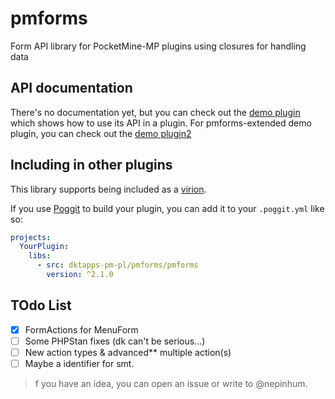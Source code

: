 # pmforms
Form API library for PocketMine-MP plugins using closures for handling data

## API documentation
There's no documentation yet, but you can check out the [demo plugin](https://github.com/dktapps-pm-pl/pmforms-demo) which shows how to use its API in a plugin.
For pmforms-extended demo plugin, you can check out the [demo plugin2](https://github.com/nxpinhum5326/pmforms-extended/demo)

## Including in other plugins
This library supports being included as a [virion](https://github.com/poggit/support/blob/master/virion.md).

If you use [Poggit](https://poggit.pmmp.io) to build your plugin, you can add it to your `.poggit.yml` like so:

```yml
projects:
  YourPlugin:
    libs:
      - src: dktapps-pm-pl/pmforms/pmforms
        version: ^2.1.0
```

## TOdo List
- [x] FormActions for MenuForm
- [ ] Some PHPStan fixes (dk can't be serious...)
- [ ] New action types & advanced** multiple action(s)
- [ ] Maybe a identifier for smt.
> f you have an idea, you can open an issue or write to @nepinhum.
